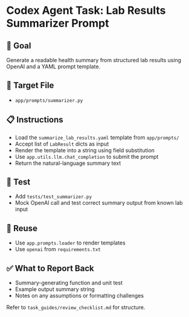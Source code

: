 # Codex Agent Task: Lab Results Summarizer Prompt

## 🎯 Goal
Generate a readable health summary from structured lab results using OpenAI and a YAML prompt template.

## 📂 Target File
- `app/prompts/summarizer.py`

## 📋 Instructions
- Load the `summarize_lab_results.yaml` template from `app/prompts/`
- Accept list of `LabResult` dicts as input
- Render the template into a string using field substitution
- Use `app.utils.llm.chat_completion` to submit the prompt
- Return the natural-language summary text

## 🧪 Test
- Add `tests/test_summarizer.py`
- Mock OpenAI call and test correct summary output from known lab input

## 🔄 Reuse
- Use `app.prompts.loader` to render templates
- Use `openai` from `requirements.txt`

## ✅ What to Report Back
- Summary-generating function and unit test
- Example output summary string
- Notes on any assumptions or formatting challenges

Refer to `task_guides/review_checklist.md` for structure.